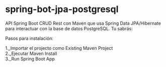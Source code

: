 # spring-bot-jpa-postgresql


API Spring Boot CRUD Rest con Maven que usa Spring Data JPA/Hibernate para interactuar con la base de datos PostgreSQL. Tu sabrás:

Pasos para instalación:

1._Importar el projecto como Existing Maven Project  
2._Ejecutar Maven Install  
3._Run Spring Boot App  
